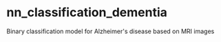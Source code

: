 # nn_classification_dementia
Binary classification model for Alzheimer's disease based on MRI images
